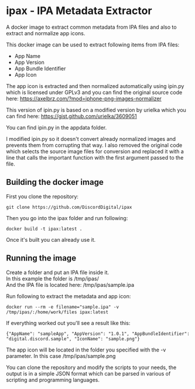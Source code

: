 # ipax - IPA Metadata Extractor

A docker image to extract common metadata from IPA files and also to extract and normalize app icons.


This docker image can be used to extract following items from IPA files:

* App Name
* App Version
* App Bundle Identifier
* App Icon

The app icon is extracted and then normalized automatically using ipin.py which is licensed under GPLv3 and you can find the original source code here: <https://axelbrz.com/?mod=iphone-png-images-normalizer>

This version of ipin.py is based on a modified version by urielka which you can find here: https://gist.github.com/urielka/3609051

You can find ipin.py in the appdata folder.

I modified ipin.py so it doesn't convert already normalized images and prevents them from corrupting that way. I also removed the original code which selects the source image files for conversion and replaced it with a line that calls the important function with the first argument passed to the file.

## Building the docker image

First you clone the repository:

```git clone https://github.com/DiscordDigital/ipax```

Then you go into the ipax folder and run following:

```docker build -t ipax:latest .```

Once it's built you can already use it.

## Running the image

Create a folder and put an IPA file inside it.\
In this example the folder is /tmp/ipas/\
And the IPA file is located here: /tmp/ipas/sample.ipa

Run following to extract the metadata and app icon:

```docker run --rm -e filename="sample.ipa" -v /tmp/ipas/:/home/work/files ipax:latest```

If everything worked out you'll see a result like this:

```
{"AppName": "sampleApp", "AppVersion": "1.0.1", "AppBundleIdentifier": "digital.discord.sample", "IconName": "sample.png"}
```
The app icon will be located in the folder you specified with the -v parameter. In this case /tmp/ipas/sample.png

You can clone the repository and modify the scripts to your needs, the output is in a simple JSON format which can be parsed in various of scripting and programming languages.
